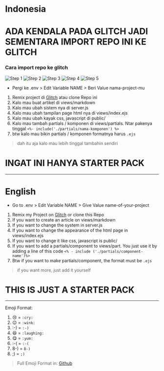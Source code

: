 # Indonesia

# ADA KENDALA PADA GLITCH JADI SEMENTARA IMPORT REPO INI KE GLITCH
### Cara import repo ke glitch 
![Step 1](https://cdn.glitch.com/d98dcd9f-9f69-4cce-8387-02125b8d692e%2Fstep-1.PNG?v=1600681227718)
![Step 2](https://cdn.glitch.com/d98dcd9f-9f69-4cce-8387-02125b8d692e%2Fstep-2.PNG?v=1600681231985)
![Step 3](https://cdn.glitch.com/d98dcd9f-9f69-4cce-8387-02125b8d692e%2Fstep-3.PNG?v=1600681236679)
![Step 4](https://cdn.glitch.com/d98dcd9f-9f69-4cce-8387-02125b8d692e%2FScreenshot%20(38).png?v=1600681258555)
![Step 5](https://cdn.glitch.com/d98dcd9f-9f69-4cce-8387-02125b8d692e%2FScreenshot%20(39).png?v=1600681264200)


- Pergi ke .env > Edit Variable NAME > Beri Value nama-project-mu

1. Remix project di [Glitch](https://glitch.com/edit/#!/md-project) atau clone Repo ini
2. Kalo mau buat artikel di views/markdown
3. Kalo mau ubah sistem nya di server.js
4. Kalo mau ubah tampilan page html nya di views/index.ejs
5. Kalo mau ubah kayak css, javascript di public/
6. Kalo mau tambah partials / komponen di views/partials. Ntar pakenya tinggal `<%- include('./partials/nama-komponen') %>`
7. btw kalo mau bikin partials / komponen formatnya harus `.ejs`

> dah itu aja kalo mau lebih tinggal tambahin sendiri

# INGAT INI HANYA STARTER PACK
---
# English

- Go to .env > Edit Variable NAME > Give Value name-of-your-project

1. Remix my Project on [Glitch](https://glitch.com/edit/#!/md-project) or clone this Repo
2. If you want to create an article on views/markdown
3. If you want to change the system in server.js
4. If you want to change the appearance of the html page in views/index.ejs
5. If you want to change it like css, javascript is public/
6. If you want to add a partials/component to views/part. You just use it by adding a line of this code `<% - include ('./partials/component-name')%>`
7. Btw if you want to make partials/component, the format must be `.ejs`

> if you want more, just add it yourself

# THIS IS JUST A STARTER PACK

---
Emoji Format:
1. :cry: = `:cry: `
2. :wink: = `:wink:`
3. :-) = `:-)`
4. :laughing: = `:laughing:`
5. :yum: = `:yum:`
6. :-( = `:-(`
7. 8-) = `8-)`
8. ;) = `;)`

> Full Emoji Format in: [Github](https://gist.github.com/rxaviers/7360908)
